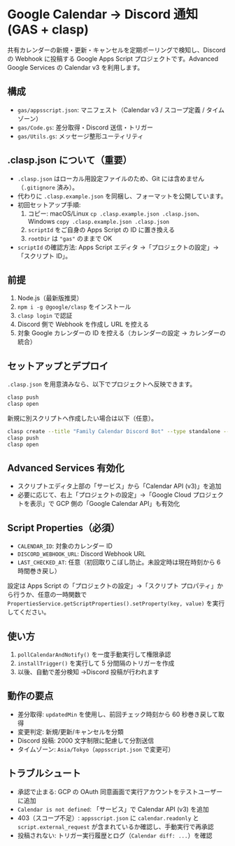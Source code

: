 # Google Calendar → Discord 通知 (GAS + clasp)

共有カレンダーの新規・更新・キャンセルを定期ポーリングで検知し、Discord の Webhook に投稿する Google Apps Script プロジェクトです。Advanced Google Services の Calendar v3 を利用します。

## 構成

- `gas/appsscript.json`: マニフェスト（Calendar v3 / スコープ定義 / タイムゾーン）
- `gas/Code.gs`: 差分取得・Discord 送信・トリガー
- `gas/Utils.gs`: メッセージ整形ユーティリティ

## .clasp.json について（重要）

- `.clasp.json` はローカル用設定ファイルのため、Git には含めません（`.gitignore` 済み）。
- 代わりに `.clasp.example.json` を同梱し、フォーマットを公開しています。
- 初回セットアップ手順:
  1. コピー: macOS/Linux `cp .clasp.example.json .clasp.json`、Windows `copy .clasp.example.json .clasp.json`
  2. `scriptId` をご自身の Apps Script の ID に置き換える
  3. `rootDir` は `"gas"` のままで OK
- `scriptId` の確認方法: Apps Script エディタ →「プロジェクトの設定」→「スクリプト ID」。

## 前提

1. Node.js（最新版推奨）
2. `npm i -g @google/clasp` をインストール
3. `clasp login` で認証
4. Discord 側で Webhook を作成し URL を控える
5. 対象 Google カレンダーの ID を控える（カレンダーの設定 → カレンダーの統合）

## セットアップとデプロイ

`.clasp.json` を用意済みなら、以下でプロジェクトへ反映できます。

```sh
clasp push
clasp open
```

新規に別スクリプトへ作成したい場合は以下（任意）。

```sh
clasp create --title "Family Calendar Discord Bot" --type standalone --rootDir ./gas
clasp push
clasp open
```

## Advanced Services 有効化

- スクリプトエディタ上部の「サービス」から「Calendar API (v3)」を追加
- 必要に応じて、右上「プロジェクトの設定」→「Google Cloud プロジェクトを表示」で GCP 側の「Google Calendar API」も有効化

## Script Properties（必須）

- `CALENDAR_ID`: 対象のカレンダー ID
- `DISCORD_WEBHOOK_URL`: Discord Webhook URL
- `LAST_CHECKED_AT`: 任意（初回取りこぼし防止。未設定時は現在時刻から 6 時間巻き戻し）

設定は Apps Script の「プロジェクトの設定」→「スクリプト プロパティ」から行うか、任意の一時関数で `PropertiesService.getScriptProperties().setProperty(key, value)` を実行してください。

## 使い方

1. `pollCalendarAndNotify()` を一度手動実行して権限承認
2. `installTrigger()` を実行して 5 分間隔のトリガーを作成
3. 以後、自動で差分検知 →Discord 投稿が行われます

## 動作の要点

- 差分取得: `updatedMin` を使用し、前回チェック時刻から 60 秒巻き戻して取得
- 変更判定: 新規/更新/キャンセルを分類
- Discord 投稿: 2000 文字制限に配慮して分割送信
- タイムゾーン: `Asia/Tokyo`（`appsscript.json` で変更可）

## トラブルシュート

- 承認で止まる: GCP の OAuth 同意画面で実行アカウントをテストユーザーに追加
- `Calendar is not defined`: 「サービス」で Calendar API (v3) を追加
- 403（スコープ不足）: `appsscript.json` に `calendar.readonly` と `script.external_request` が含まれているか確認し、手動実行で再承認
- 投稿されない: トリガー実行履歴とログ（`Calendar diff: ...`）を確認
